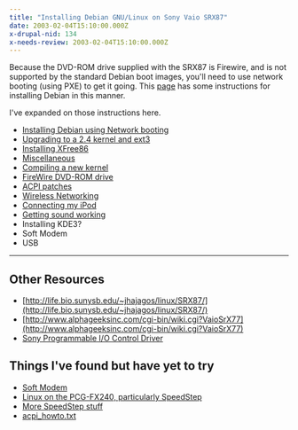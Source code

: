 ```yaml
---
title: "Installing Debian GNU/Linux on Sony Vaio SRX87"
date: 2003-02-04T15:10:00.000Z
x-drupal-nid: 134
x-needs-review: 2003-02-04T15:10:00.000Z
---
```

Because the DVD-ROM drive supplied with the SRX87 is Firewire, and is not supported by the standard Debian boot images, you'll need to use network booting (using PXE) to get it going. This [page](http://theo.me.uk/pages.shtml?page=debremoteboot) has some instructions for installing Debian in this manner.

I've expanded on those instructions here.

*   [Installing Debian using Network booting](/node/view/155)
*   [Upgrading to a 2.4 kernel and ext3](/node/view/152)
*   [Installing XFree86](/node/view/158)
*   [Miscellaneous](/node/view/154)
*   [Compiling a new kernel](/node/view/153)
*   [FireWire DVD-ROM drive](/node/view/150)
*   [ACPI patches](/node/view/149)
*   [Wireless Networking](/node/view/157)
*   [Connecting my iPod](/node/view/151)
*   [Getting sound working](/node/view/156)
*   Installing KDE3?
*   Soft Modem
*   USB

* * *

## Other Resources

*   [http://life.bio.sunysb.edu/~jhajagos/linux/SRX87/](http://life.bio.sunysb.edu/~jhajagos/linux/SRX87/)
*   [http://www.alphageeksinc.com/cgi-bin/wiki.cgi?VaioSrX77](http://www.alphageeksinc.com/cgi-bin/wiki.cgi?VaioSrX77)
*   [Sony Programmable I/O Control Driver](http://spop.free.fr/sonypi/)

## Things I've found but have yet to try

*   [Soft Modem](http://www.mbsi.ca/cnxtlindrv/hsf/index.html)
*   [Linux on the PCG-FX240, particularly SpeedStep](http://www.pm.waw.pl/~jslupski/vaio/index.cgi)
*   [More SpeedStep stuff](http://www.goof.com/pcg/marc/speedstep.html)
*   [acpi_howto.txt](http://www.columbia.edu/~ariel/acpi/acpi_howto.txt)
